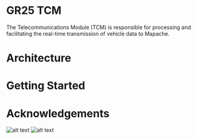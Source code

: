 # GR25 TCM

The Telecommunications Module (TCM) is responsible for processing and facilitating the real-time transmission of vehicle data to Mapache.

# Architecture

# Getting Started

# Acknowledgements
![alt text](https://github.com/Gaucho-Racing/TCM-Jelqing/blob/main/image.png?raw=true)
![alt text](https://github.com/Gaucho-Racing/TCM-Jelqing/blob/main/IMG_1329.png?raw=true)




